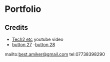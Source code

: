 # Portfolio

## Credits 

- [Tech2 etc](https://www.youtube.com/watch?v=0h2b4ftbZcU&t=321s) youtube video
- [button 27](https://getcssscan.com/css-buttons-examples)
-[button 28](https://getcssscan.com/css-buttons-examples)


mailto:best.amiker@gmail.com 
tel:07738398290 